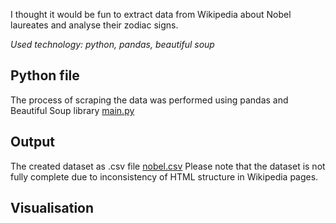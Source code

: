 I thought it would be fun to extract data from Wikipedia about Nobel laureates and analyse their zodiac signs.

*Used technology: python, pandas, beautiful soup*

## Python file
The process of scraping the data was performed using pandas and Beautiful Soup library [main.py](https://github.com/bdemir00/web-scraping/blob/main/main.py)

## Output
The created dataset as .csv file [nobel.csv](https://github.com/bdemir00/web-scraping/blob/main/nobel.csv)
Please note that the dataset is not fully complete due to inconsistency of HTML structure in Wikipedia pages.

## Visualisation

